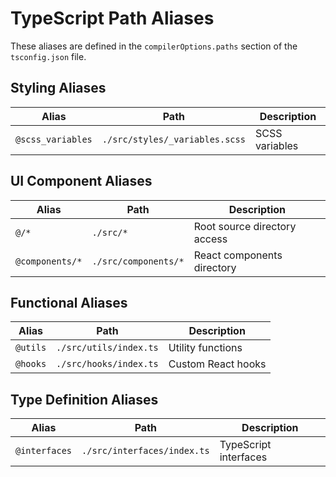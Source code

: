 # TypeScript Path Aliases

These aliases are defined in the `compilerOptions.paths` section of the `tsconfig.json` file.

## Styling Aliases

| Alias              | Path                          | Description    |
| ------------------ | ----------------------------- | -------------- |
| `@scss_variables` | `./src/styles/_variables.scss` | SCSS variables |

## UI Component Aliases

| Alias            | Path              | Description                        |
| ---------------- | ----------------- | ---------------------------------- |
| `@/*`           | `./src/*`         | Root source directory access       |
| `@components/*` | `./src/components/*` | React components directory         |

## Functional Aliases

| Alias     | Path                  | Description        |
| --------- | --------------------- | ------------------ |
| `@utils` | `./src/utils/index.ts` | Utility functions  |
| `@hooks` | `./src/hooks/index.ts` | Custom React hooks |

## Type Definition Aliases

| Alias          | Path                      | Description          |
| -------------- | ------------------------- | -------------------- |
| `@interfaces` | `./src/interfaces/index.ts` | TypeScript interfaces |